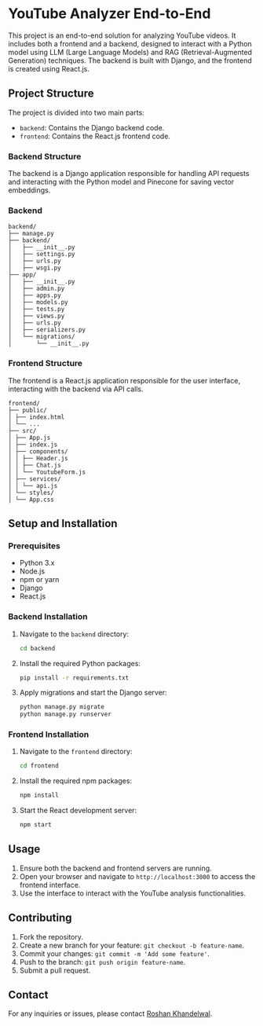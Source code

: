 # YouTube Analyzer End-to-End

This project is an end-to-end solution for analyzing YouTube videos. It includes both a frontend and a backend, designed to interact with a Python model using LLM (Large Language Models) and RAG (Retrieval-Augmented Generation) techniques. The backend is built with Django, and the frontend is created using React.js.

## Project Structure

The project is divided into two main parts:

- `backend`: Contains the Django backend code.
- `frontend`: Contains the React.js frontend code.

### Backend Structure

The backend is a Django application responsible for handling API requests and interacting with the Python model and Pinecone for saving vector embeddings.

### Backend

```
backend/
├── manage.py
├── backend/
│   ├── __init__.py
│   ├── settings.py
│   ├── urls.py
│   ├── wsgi.py
├── app/
│   ├── __init__.py
│   ├── admin.py
│   ├── apps.py
│   ├── models.py
│   ├── tests.py
│   ├── views.py
│   ├── urls.py
│   ├── serializers.py
│   └── migrations/
│       └── __init__.py
```

### Frontend Structure

The frontend is a React.js application responsible for the user interface, interacting with the backend via API calls.

```
frontend/
├── public/
│ ├── index.html
│ └── ...
├── src/
│ ├── App.js
│ ├── index.js
│ ├── components/
│ │ ├── Header.js
│ │ ├── Chat.js
│ │ └── YoutubeForm.js
│ ├── services/
│ │ └── api.js
│ └── styles/
│ └── App.css

```


## Setup and Installation

### Prerequisites

- Python 3.x
- Node.js
- npm or yarn
- Django
- React.js

### Backend Installation

1. Navigate to the `backend` directory:

   ```bash
   cd backend
   ```

2. Install the required Python packages:

   ```bash
   pip install -r requirements.txt
   ```

3. Apply migrations and start the Django server:

   ```bash
   python manage.py migrate
   python manage.py runserver
   ```

### Frontend Installation

1. Navigate to the `frontend` directory:

   ```bash
   cd frontend
   ```

2. Install the required npm packages:

   ```bash
   npm install
   ```

3. Start the React development server:

   ```bash
   npm start
   ```

## Usage

1. Ensure both the backend and frontend servers are running.
2. Open your browser and navigate to `http://localhost:3000` to access the frontend interface.
3. Use the interface to interact with the YouTube analysis functionalities.

## Contributing

1. Fork the repository.
2. Create a new branch for your feature: `git checkout -b feature-name`.
3. Commit your changes: `git commit -m 'Add some feature'`.
4. Push to the branch: `git push origin feature-name`.
5. Submit a pull request.


## Contact

For any inquiries or issues, please contact [Roshan Khandelwal](https://github.com/roshankhandelwal97).
